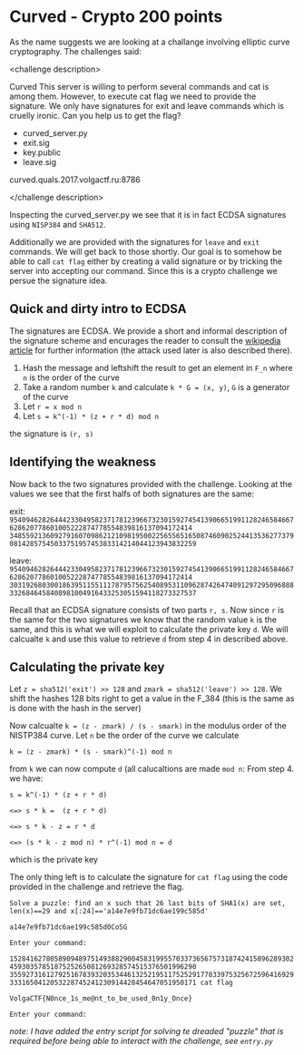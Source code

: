 Curved - Crypto 200 points
==========================

As the name suggests we are looking at a challange involving elliptic curve cryptography. The challenges said:

\<challenge description>

Curved
This server is willing to perform several commands and cat is among them. However, to execute cat flag we need to provide the signature. We only have signatures for exit and leave commands which is cruelly ironic. Can you help us to get the flag?
- curved_server.py
- exit.sig
- key.public
- leave.sig

curved.quals.2017.volgactf.ru:8786

\</challenge description>

Inspecting the curved_server.py we see that it is in fact ECDSA signatures using ``NISP384`` and ``SHA512``.

Additionally we are provided with the signatures for ``leave`` and ``exit`` commands. We will get back to those shortly. Our goal is to somehow be able to call ``cat flag`` either by creating a valid signature or by tricking the server into accepting our command. Since this is a crypto challenge we persue the signature idea.

Quick and dirty intro to ECDSA
------------------------------

The signatures are ECDSA. We provide a short and informal description of the signature scheme and encurages the reader to consult the [wikipedia article](https://en.wikipedia.org/wiki/Elliptic_Curve_Digital_Signature_Algorithm) for further information (the attack used later is also described there).

1. Hash the message and leftshift the result to get an element in ``F_n`` where ``n`` is the order of the curve
2. Take a random number ``k`` and calculate ``k * G = (x, y)``, ``G`` is a generator of the curve
3. Let ``r = x mod n``
4. Let ``s = k^(-1) * (z + r * d) mod n``

the signature is ``(r, s)``

Identifying the weakness
------------------------

Now back to the two signatures provided with the challenge. Looking at the values we see that the first halfs of both signatures are the same:

exit: ``9540946282644423304958237178123966732301592745413906651991128246584667628620778601005222874778554839816137094172414
34855921360927916070986212109819500225655651650874609025244135362773790814285754503375195745383314214044123943832259``

leave: ``9540946282644423304958237178123966732301592745413906651991128246584667628620778601005222874778554839816137094172414
30319268030018639511551117879575625408953110962874264740912972950968883326846458408981004916433253051594118273327537``

Recall that an ECDSA signature consists of two parts ``r, s``. Now since ``r`` is the same for the two signatures we know that the random value ``k`` is the same, and this is what we will exploit to calculate the private key ``d``. We will calcualte ``k`` and use this value to retrieve ``d`` from step 4 in described above.

Calculating the private key
---------------------------

Let ``z = sha512('exit') >> 128`` and ``zmark = sha512('leave') >> 128``. We shift the hashes 128 bits right to get a value in the F_384 (this is the same as is done with the hash in the server)

Now calcualte ``k = (z - zmark) / (s - smark)`` in the modulus order of the NISTP384 curve. Let ``n`` be the order of the curve we calculate

``k = (z - zmark) * (s - smark)^(-1) mod n``

from ``k`` we can now compute ``d`` (all calucaltions are made ``mod n``:
From step 4. we have:

``s = k^(-1) * (z + r * d)``

``<=> s * k =  (z + r * d)``

``<=> s * k - z = r * d``

``<=> (s * k - z mod n) * r^(-1) mod n = d`` 

which is the private key

The only thing left is to calculate the signature for ``cat flag`` using the code provided in the challenge and retrieve the flag.

``Solve a puzzle: find an x such that 26 last bits of SHA1(x) are set, len(x)==29 and x[:24]=='a14e7e9fb71dc6ae199c585d'``

``a14e7e9fb71dc6ae199c585d0CoSG``

``Enter your command:``

``15284162780589094897514938829004583199557033736567573187424158962893024593035785187525265081269328574515376501996290 35592731612792516783932035344613252195117525291778339753256725964169293331650412053228745241230914428454647051950171 cat flag``

``VolgaCTF{N0nce_1s_me@nt_to_be_used_0n1y_Once}``

``Enter your command:``


_note: I have added the entry script for solving te dreaded "puzzle" that is required before being able to interact with the challenge, see ``entry.py``_
